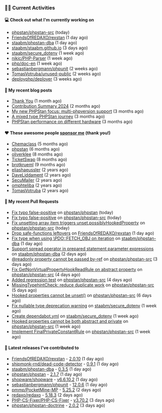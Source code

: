 ### 👨‍💻 Current Activities


#### 💻 Check out what I'm currently working on

- [phpstan/phpstan-src](https://github.com/phpstan/phpstan-src) (today)
- [FriendsOfREDAXO/rexstan](https://github.com/FriendsOfREDAXO/rexstan) (1 day ago)
- [staabm/phpstan-dba](https://github.com/staabm/phpstan-dba) (1 day ago)
- [staabm/staabm.github.io](https://github.com/staabm/staabm.github.io) (3 days ago)
- [staabm/secure_dotenv](https://github.com/staabm/secure_dotenv) (1 week ago)
- [nikic/PHP-Parser](https://github.com/nikic/PHP-Parser) (1 week ago)
- [php/doc-en](https://github.com/php/doc-en) (1 week ago)
- [sebastianbergmann/phpunit](https://github.com/sebastianbergmann/phpunit) (2 weeks ago)
- [TomasVotruba/unused-public](https://github.com/TomasVotruba/unused-public) (2 weeks ago)
- [deployphp/deployer](https://github.com/deployphp/deployer) (3 weeks ago)


#### 📜 My recent blog posts

- [Thank You](https://staabm.github.io/2025/01/24/thank-you.html) (1 month ago)
- [Contribution Summary 2024](https://staabm.github.io/2024/12/11/contribution-summary-2024.html) (2 months ago)
- [My new PHPStan focus: multi-phpversion support](https://staabm.github.io/2024/11/28/phpstan-php-version-in-scope.html) (3 months ago)
- [A mixed type PHPStan journey](https://staabm.github.io/2024/11/26/phpstan-mixed-types.html) (3 months ago)
- [PHPStan performance on different hardware](https://staabm.github.io/2024/11/17/phpstan-performance-on-different-hardware.html) (3 months ago)


#### ❤️ These awesome people [sponsor me](https://github.com/sponsors/staabm) (thank you!)

- [Chemaclass](https://github.com/Chemaclass) (5 months ago)
- [phpstan](https://github.com/phpstan) (6 months ago)
- [oliverklee](https://github.com/oliverklee) (8 months ago)
- [TicketSwap](https://github.com/TicketSwap) (8 months ago)
- [brotkrueml](https://github.com/brotkrueml) (9 months ago)
- [eliashaeussler](https://github.com/eliashaeussler) (2 years ago)
- [DaveLiddament](https://github.com/DaveLiddament) (2 years ago)
- [SecuMailer](https://github.com/SecuMailer) (2 years ago)
- [omphteliba](https://github.com/omphteliba) (2 years ago)
- [TomasVotruba](https://github.com/TomasVotruba) (2 years ago)


#### 🔨 My recent Pull Requests

- [Fix typo false-positive](https://github.com/phpstan/phpstan/pull/12700) on [phpstan/phpstan](https://github.com/phpstan/phpstan) (today)
- [Fix typo false-positive](https://github.com/phpstan/phpstan-src/pull/3856) on [phpstan/phpstan-src](https://github.com/phpstan/phpstan-src) (today)
- [Fix unsetting array item triggers unset.possiblyHookedProperty](https://github.com/phpstan/phpstan-src/pull/3855) on [phpstan/phpstan-src](https://github.com/phpstan/phpstan-src) (today)
- [Drop safe-functions leftovers](https://github.com/FriendsOfREDAXO/rexstan/pull/844) on [FriendsOfREDAXO/rexstan](https://github.com/FriendsOfREDAXO/rexstan) (1 day ago)
- [Fix type when using \PDO::FETCH_OBJ on iteration](https://github.com/staabm/phpstan-dba/pull/751) on [staabm/phpstan-dba](https://github.com/staabm/phpstan-dba) (1 day ago)
- [Support spread operator in prepared statement parameter expressions](https://github.com/staabm/phpstan-dba/pull/750) on [staabm/phpstan-dba](https://github.com/staabm/phpstan-dba) (2 days ago)
- [@readonly property cannot be passed by-ref](https://github.com/phpstan/phpstan-src/pull/3850) on [phpstan/phpstan-src](https://github.com/phpstan/phpstan-src) (3 days ago)
- [Fix GetNonVirtualPropertyHookReadRule on abstract property](https://github.com/phpstan/phpstan-src/pull/3845) on [phpstan/phpstan-src](https://github.com/phpstan/phpstan-src) (4 days ago)
- [Added regression test](https://github.com/phpstan/phpstan-src/pull/3844) on [phpstan/phpstan-src](https://github.com/phpstan/phpstan-src) (4 days ago)
- [MissingTypehintCheck: reduce duplicate work](https://github.com/phpstan/phpstan-src/pull/3843) on [phpstan/phpstan-src](https://github.com/phpstan/phpstan-src) (5 days ago)
- [Hooked properties cannot be unset()](https://github.com/phpstan/phpstan-src/pull/3842) on [phpstan/phpstan-src](https://github.com/phpstan/phpstan-src) (6 days ago)
- [Fix nullable type deprecation warning](https://github.com/staabm/secure_dotenv/pull/16) on [staabm/secure_dotenv](https://github.com/staabm/secure_dotenv) (1 week ago)
- [Create dependabot.yml](https://github.com/staabm/secure_dotenv/pull/13) on [staabm/secure_dotenv](https://github.com/staabm/secure_dotenv) (1 week ago)
- [Hooked properties cannot be both abstract and private](https://github.com/phpstan/phpstan-src/pull/3839) on [phpstan/phpstan-src](https://github.com/phpstan/phpstan-src) (1 week ago)
- [Implement FinalPrivateConstantRule](https://github.com/phpstan/phpstan-src/pull/3838) on [phpstan/phpstan-src](https://github.com/phpstan/phpstan-src) (1 week ago)


#### 🔭 Latest releases I've contributed to

- [FriendsOfREDAXO/rexstan](https://github.com/FriendsOfREDAXO/rexstan) - [2.0.10](https://github.com/FriendsOfREDAXO/rexstan/releases/tag/2.0.10) (1 day ago)
- [shipmonk-rnd/dead-code-detector](https://github.com/shipmonk-rnd/dead-code-detector) - [0.9.1](https://github.com/shipmonk-rnd/dead-code-detector/releases/tag/0.9.1) (1 day ago)
- [staabm/phpstan-dba](https://github.com/staabm/phpstan-dba) - [0.3.5](https://github.com/staabm/phpstan-dba/releases/tag/0.3.5) (1 day ago)
- [phpstan/phpstan](https://github.com/phpstan/phpstan) - [2.1.7](https://github.com/phpstan/phpstan/releases/tag/2.1.7) (1 day ago)
- [shopware/shopware](https://github.com/shopware/shopware) - [v6.6.10.2](https://github.com/shopware/shopware/releases/tag/v6.6.10.2) (1 day ago)
- [sebastianbergmann/phpunit](https://github.com/sebastianbergmann/phpunit) - [12.0.6](https://github.com/sebastianbergmann/phpunit/releases/tag/12.0.6) (1 day ago)
- [pmmp/PocketMine-MP](https://github.com/pmmp/PocketMine-MP) - [5.25.2](https://github.com/pmmp/PocketMine-MP/releases/tag/5.25.2) (2 days ago)
- [redaxo/redaxo](https://github.com/redaxo/redaxo) - [5.18.3](https://github.com/redaxo/redaxo/releases/tag/5.18.3) (2 days ago)
- [PHP-CS-Fixer/PHP-CS-Fixer](https://github.com/PHP-CS-Fixer/PHP-CS-Fixer) - [v3.70.2](https://github.com/PHP-CS-Fixer/PHP-CS-Fixer/releases/tag/v3.70.2) (3 days ago)
- [phpstan/phpstan-doctrine](https://github.com/phpstan/phpstan-doctrine) - [2.0.2](https://github.com/phpstan/phpstan-doctrine/releases/tag/2.0.2) (3 days ago)
